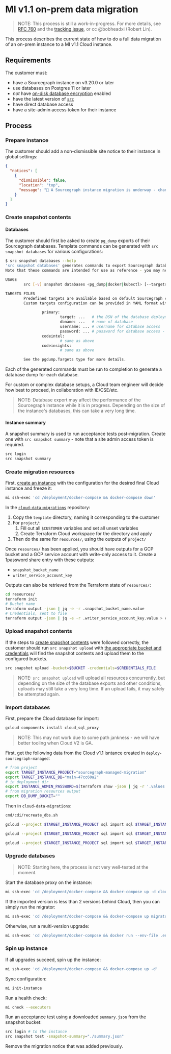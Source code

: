 # MI v1.1 on-prem data migration

> NOTE: This process is still a work-in-progress. For more details, see [RFC 760](https://docs.google.com/document/d/1IAgXmv2TbtU_rWXtph-KFc3qbqswREIAxO1rGALuoMQ/edit#) and the [tracking issue](https://github.com/sourcegraph/customer/issues/1525), or cc @bobheadxi (Robert Lin).

This process describes the current state of how to do a full data migration of an on-prem instance to a MI v1.1 Cloud instance.

## Requirements

The customer must:

- have a Sourcegraph instance on v3.20.0 or later
- use databases on Postgres 11 or later
- _not_ have [on-disk database encryption](https://docs.sourcegraph.com/admin/config/encryption) enabled
- have the latest version of [`src`](https://github.com/sourcegraph/src-cli)
- have direct database access
- have a site-admin access token for their instance

## Process

### Prepare instance

The customer should add a non-dismissible site notice to their instance in global settings:

```json
{
  "notices": [
    {
      "dismissible": false,
      "location": "top",
      "message": "🚨 A Sourcegraph instance migration is underway - changes to configuration might not be persisted, and performance may be affected, until the migration is finalized."
    }
  ]
}
```

### Create snapshot contents

#### Databases

The customer should first be asked to create `pg_dump` exports of their Sourcegraph databases. Template commands can be generated with `src snapshot databases` for various configurations:

```sh
$ src snapshot databases --help
'src snapshot databases' generates commands to export Sourcegraph database dumps.
Note that these commands are intended for use as reference - you may need to adjust the commands for your deployment.

USAGE
        src [-v] snapshot databases <pg_dump|docker|kubectl> [--targets=<docker|k8s|"targets.yaml">]

TARGETS FILES
        Predefined targets are available based on default Sourcegraph configurations ('docker', 'k8s').
        Custom targets configuration can be provided in YAML format with '--targets=target.yaml', e.g.

                primary:
                        target: ...   # the DSN of the database deployment, e.g. in docker, the name of the database container
                        dbname: ...   # name of database
                        username: ... # username for database access
                        password: ... # password for database access - only include password if it is non-sensitive
                codeintel:
                        # same as above
                codeinsights:
                        # same as above

        See the pgdump.Targets type for more details.
```

Each of the generated commands must be run to completion to generate a database dump for each database.

For custom or complex database setups, a Cloud team engineer will decide how best to proceed, in collaboration with IE/CSE/etc.

> NOTE: Database export may affect the performance of the Sourcegraph instance while it is in progress. Depending on the size of the instance's databases, this can take a very long time.

#### Instance summary

A snapshot summary is used to run acceptance tests post-migration. Create one with `src snapshot summary` - note that a site admin access token is required.

```sh
src login
src snapshot summary
```

### Create migration resources

First, [create an instance](mi1-1_creation_process.md) with the configuration for the desired final Cloud instance and freeze it:

```sh
mi ssh-exec 'cd /deployment/docker-compose && docker-compose down'
```

In the [`cloud-data-migrations`](https://github.com/sourcegraph/cloud-data-migrations) repository:

1. Copy the `template` directory, naming it corresponding to the customer
2. For `project/`:
   1. Fill out all `$CUSTOMER` variables and set all unset variables
   2. Create Terraform Cloud workspace for the directory and apply
3. Then do the same for `resources/`, using the outputs of `project/`

Once `resources/` has been applied, you should have outputs for a GCP bucket and a GCP service account with write-only access to it. Create a 1password share entry with these outputs:

- `snapshot_bucket_name`
- `writer_service_account_key`

Outputs can also be retrieved from the Terraform state of `resources/`:

```sh
cd resources/
terraform init
# Bucket name
terraform output -json | jq -e -r .snapshot_bucket_name.value
# Credentials, sent to file
terraform output -json | jq -e -r .writer_service_account_key.value > credential.json
```

### Upload snapshot contents

If the steps to [create snapshot contents](#create-snapshot-contents) were followed correctly, the customer should run `src snapshot upload` with [the appropriate bucket and credentials](#create-migration-resources) will find the snapshot contents and upload them to the configured buckets.

```sh
src snapshot upload -bucket=$BUCKET -credentials=$CREDENTIALS_FILE
```

> NOTE: `src snapshot upload` will upload all resources concurrently, but depending on the size of the database exports and other conditions, uploads may still take a very long time. If an upload fails, it may safely be attempted again.

### Import databases

First, prepare the Cloud database for import:

```sh
gcloud components install cloud_sql_proxy
```

> NOTE: This may not work due to some path jankness - we will have better tooling when Cloud V2 is GA.

First, get the following data from the Cloud v1.1 isntance created in `deploy-sourcegraph-managed`:

```sh
# from project
export TARGET_INSTANCE_PROJECT="sourcegraph-managed-migration"
export TARGET_INSTANCE_DB="main-47cc60a2"
# in deployment dir
export INSTANCE_ADMIN_PASSWORD=$(terraform show -json | jq -r '.values.root_module.child_modules[].resources[] | select(.address == "module.managed_instance.random_password.db_main_admin_password") | .values.result')
# from migration resources output
export DB_DUMP_BUCKET=""
```

Then in `cloud-data-migrations`:

```sh
cmd/cdi/recreate_dbs.sh

gcloud --project $TARGET_INSTANCE_PROJECT sql import sql $TARGET_INSTANCE_DB gs://$DB_DUMP_BUCKET/primary.sql --database=pgsql

gcloud --project $TARGET_INSTANCE_PROJECT sql import sql $TARGET_INSTANCE_DB gs://$DB_DUMP_BUCKET/codeintel.sql --database=codeintel-db

gcloud --project $TARGET_INSTANCE_PROJECT sql import sql $TARGET_INSTANCE_DB gs://$DB_DUMP_BUCKET/codeinsights.sql --database=codeinsights-db
```

### Upgrade databases

> NOTE: Starting here, the process is not very well-tested at the moment.

Start the database proxy on the instance:

```sh
mi ssh-exec 'cd /deployment/docker-compose && docker-compose up -d cloud-sql-proxy'
```

If the imported version is less than 2 versions behind Cloud, then you can simply run the migrator:

```sh
mi ssh-exec 'cd /deployment/docker-compose && docker-compose up migrator'
```

Otherwise, run a multi-version upgrade:

```sh
mi ssh-exec 'cd /deployment/docker-compose && docker run --env-file .env --network docker-compose_sourcegraph sourcegraph/migrator:$TO upgrade -from=$FROM -to=$TO'
```

### Spin up instance

If all upgrades succeed, spin up the instance:

```sh
mi ssh-exec 'cd /deployment/docker-compose && docker-compose up -d'
```

Sync configuration:

```sh
mi init-instance
```

Run a health check:

```sh
mi check --executors
```

Run an acceptance test using a downloaded `summary.json` from the snapshot bucket:

```sh
src login # to the instance
src snapshot test -snapshot-summary="./summary.json"
```

Remove the migration notice that was added previously.
